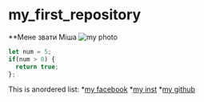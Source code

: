 # my_first_repository
**Мене звати Міша
![my photo](https://user-images.githubusercontent.com/60629407/139448835-f652c6bd-02bf-4654-8e25-9d947acf7581.png)
```javascript
let num = 5;
if(num > 0) {
  return true;
};

```
This is anordered list:
*[my facebook]()
*[my inst]()
*[my github]()
